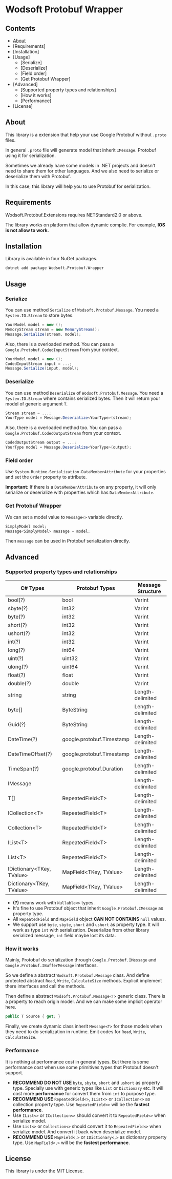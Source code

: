 # Wodsoft Protobuf Wrapper

## Contents

- [About](#About)
- [Requirements]
- [Installation]
- [Usage]
  - [Serialize]
  - [Deserialize]
  - [Field order]
  - [Get Protobuf Wrapper]
- [Advanced]
  - [Supported property types and relationships]
  - [How it works]
  - [Performance]
- [License]

## About

This library is a extension that help your use Google Protobuf without `.proto` files.

In general `.proto` file will generate model that inherit `IMessage`.
Protobuf using it for serialization.

Sometimes we already have some models in .NET projects and doesn't need to share them for other languages.
And we also need to serialize or deserialize them with Protobuf.

In this case, this library will help you to use Protobuf for serialization.

## Requirements

Wodsoft.Protobuf.Extensions requires NETStandard2.0 or above.

The library works on platform that allow dynamic complie. For example, **IOS is not allow to work.**

## Installation

Library is available in four NuGet packages.

```bash
dotnet add package Wodsoft.Protobuf.Wrapper
```

## Usage

### Serialize

You can use method `Serialize` of `Wodsoft.Protobuf.Message`.
You need a `System.IO.Stream` to store bytes.

```csharp
YourModel model = new ();
MemoryStream stream = new MemoryStream();
Message.Serialize(stream, model);
```

Also, there is a overloaded method.
You can pass a `Google.Protobuf.CodedInputStream` from your context.

```csharp
YourModel model = new ();
CodedInputStream input = ...;
Message.Serialize(input, model);

```

### Deserialize

You can use method `Deserialize` of `Wodsoft.Protobuf.Message`.
You need a `System.IO.Stream` where contains serialized bytes.
Then it will return your model of generic argument `T`.

```csharp
Stream stream = ...;
YourType model = Message.Deserialize<YourType>(stream);
```

Also, there is a overloaded method too.
You can pass a `Google.Protobuf.CodedOutputStream` from your context.

```csharp
CodedOutputStream output = ...;
YourType model = Message.Deserialize<YourType>(output);
```

### Field order

Use `System.Runtime.Serialization.DataMemberAttribute` for your properties and set the `Order` property to attribute.

**Important:** If there is a `DataMemberAttribute` on any property, it will only serialize or deserialize with properties which has `DataMemberAttribute`.

### Get Protobuf Wrapper

We can set a model value to `Message<>` variable directly.

```csharp
SimplyModel model;
Message<SimplyModel> message = model;
```

Then `message` can be used in Protobuf serialization directly.


## Advanced

### Supported property types and relationships

| C# Types | Protobuf Types | Message Structure |
| - | - | - |
| bool(?) | bool | Varint |
| sbyte(?) | int32 | Varint |
| byte(?) | int32 | Varint |
| short(?) | int32 | Varint |
| ushort(?) | int32 | Varint |
| int(?) | int32 | Varint |
| long(?) | int64 | Varint |
| uint(?) | uint32 | Varint |
| ulong(?) | uint64 | Varint |
| float(?) | float | Varint |
| double(?) | double | Varint |
| string | string | Length-delimited |
| byte[] | ByteString | Length-delimited |
| Guid(?) | ByteString | Length-delimited |
| DateTime(?) | google.protobuf.Timestamp | Length-delimited |
| DateTimeOffset(?) | google.protobuf.Timestamp | Length-delimited |
| TimeSpan(?) | google.protobuf.Duration | Length-delimited |
| IMessage | | Length-delimited |
| T[] | RepeatedField\<T\> | Length-delimited |
| ICollection\<T\> | RepeatedField\<T\> | Length-delimited |
| Collection\<T\> | RepeatedField\<T\> | Length-delimited |
| IList\<T\> | RepeatedField\<T\> | Length-delimited |
| List\<T\> | RepeatedField\<T\> | Length-delimited |
| IDictionary\<TKey, TValue\> | MapField\<TKey, TValue\> | Length-delimited |
| Dictionary\<TKey, TValue\> | MapField\<TKey, TValue\> | Length-delimited |

- **(?)** means work with `Nullable<>` types.
- It's fine to use Protobuf object that inherit `Google.Protobuf.IMessage` as property type.
- All `RepeatedField` and `MapField` object **CAN NOT CONTAINS** `null` values.
- We support use `byte`, `sbyte`, `short` and `ushort` as property type.
It will work as type `int` with serialization.
Deserialize from other library serialized message, `int` field maybe lost its data.

### How it works

Mainly, Protobuf do serialization through `Google.Protobuf.IMessage` and `Google.Protobuf.IBufferMessage` interfaces.

So we define a abstract `Wodsoft.Protobuf.Message` class.
And define protected abstract `Read`, `Write`, `CalculateSize` methods.
Explicit implement there interfaces and call the methods.

Then define a abstract `Wodsoft.Protobuf.Message<T>` generic class.
There is a property to reach origin model. And we can make some implicit operator here.
```csharp
public T Source { get; }
```

Finally, we create dynamic class inherit `Message<T>` for those models when they need to do serialization in runtime.
Emit codes for `Read`, `Write`, `CalculateSize`.

### Performance

It is nothing at performance cost in general types.
But there is some performance cost when use some primitives types that Protobuf doesn't support.

- **RECOMMEND DO NOT USE** `byte`, `sbyte`, `short` and `ushort` as property type.
Specially use with generic types like `List` or `Dictionary` etc.
It will cost more **performance** for convert them from `int` to purpose type.
- **RECOMMEND USE** `RepeatedField<>`, `IList<>` or `ICollection<>` as collection property type.
Use `RepeatedField<>` will be the **fastest performance**.
- Use `IList<>` or `ICollection<>` should convert it to `RepeatedField<>` when serialize model.
- Use `List<>` or `Collection<>` should convert it to `RepeatedField<>` when serialize model.
And convert it back when deserialize model.
- **RECOMMEND USE** `MapField<,>` or `IDictionary<,>` as dictionary property type.
Use `MapField<,>` will be the **fastest performance**.


## License

This library is under the MIT License.